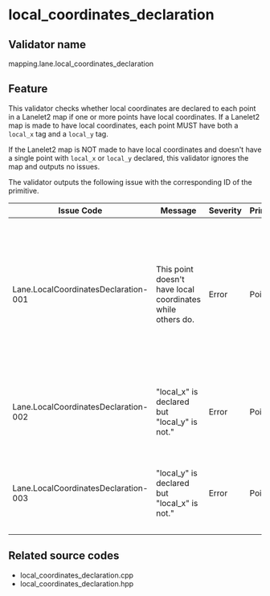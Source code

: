 # local_coordinates_declaration

## Validator name

mapping.lane.local_coordinates_declaration

## Feature

This validator checks whether local coordinates are declared to each point in a Lanelet2 map if one or more points have local coordinates. If a Lanelet2 map is made to have local coordinates, each point MUST have both a `local_x` tag and a `local_y` tag.

If the Lanelet2 map is NOT made to have local coordinates and doesn't have a single point with `local_x` or `local_y` declared, this validator ignores the map and outputs no issues.

The validator outputs the following issue with the corresponding ID of the primitive.

| Issue Code                           | Message                                                    | Severity | Primitive | Description                                                                                                                                                  | Approach                                                                                   |
| ------------------------------------ | ---------------------------------------------------------- | -------- | --------- | ------------------------------------------------------------------------------------------------------------------------------------------------------------ | ------------------------------------------------------------------------------------------ |
| Lane.LocalCoordinatesDeclaration-001 | This point doesn't have local coordinates while others do. | Error    | Point     | The map has a point that has tags `local_x` and `local_y` but this point doesn't have them. All points in a map must be set to have both tags or not at all. | Be sure to align whether each point has or does not have both tabs `local_x` and `local_y` |
| Lane.LocalCoordinatesDeclaration-002 | "local_x" is declared but "local_y" is not."               | Error    | Point     | The point has a `local_x` tag but doesn't have a `local_y` tag.                                                                                              | Be sure that all points have both tags `local_x` and `local_y`.                            |
| Lane.LocalCoordinatesDeclaration-003 | "local_y" is declared but "local_x" is not."               | Error    | Point     | The point has a `local_y` tag but doesn't have a `local_x` tag.                                                                                              | Be sure that all points have both tags `local_x` and `local_y`.                            |

## Related source codes

- local_coordinates_declaration.cpp
- local_coordinates_declaration.hpp
